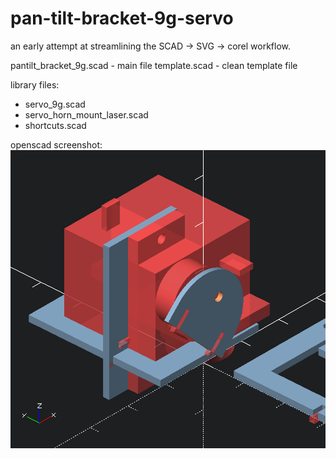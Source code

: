 # pan-tilt-bracket-9g-servo

an early attempt at streamlining the SCAD -> SVG -> corel workflow.

pantilt_bracket_9g.scad - main file
template.scad - clean template file

library files:
- servo_9g.scad
- servo_horn_mount_laser.scad
- shortcuts.scad


openscad screenshot:
![alt tag](render.png)